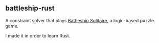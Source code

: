 ## battleship-rust

A constraint solver that plays [Battleship Solitaire][b-s], a logic-based puzzle game.

I made it in order to learn Rust.

[b-s]: https://lukerissacher.com/battleships